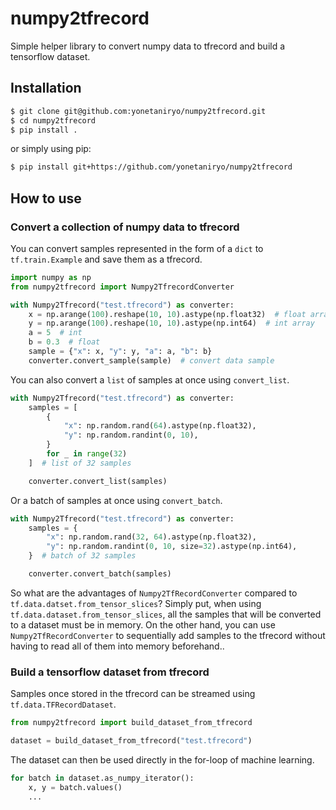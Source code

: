# numpy2tfrecord

Simple helper library to convert numpy data to tfrecord and build a tensorflow dataset.

## Installation
```sh
$ git clone git@github.com:yonetaniryo/numpy2tfrecord.git
$ cd numpy2tfrecord
$ pip install .
```
or simply using pip:
```sh
$ pip install git+https://github.com/yonetaniryo/numpy2tfrecord
```


## How to use
### Convert a collection of numpy data to tfrecord

You can convert samples represented in the form of a `dict` to `tf.train.Example` and save them as a tfrecord.
```python
import numpy as np
from numpy2tfrecord import Numpy2TfrecordConverter

with Numpy2Tfrecord("test.tfrecord") as converter:
    x = np.arange(100).reshape(10, 10).astype(np.float32)  # float array
    y = np.arange(100).reshape(10, 10).astype(np.int64)  # int array
    a = 5  # int
    b = 0.3  # float
    sample = {"x": x, "y": y, "a": a, "b": b}
    converter.convert_sample(sample)  # convert data sample
```

You can also convert a `list` of samples at once using `convert_list`.
```python
with Numpy2Tfrecord("test.tfrecord") as converter:
    samples = [
        {
            "x": np.random.rand(64).astype(np.float32),
            "y": np.random.randint(0, 10),
        }
        for _ in range(32)
    ]  # list of 32 samples

    converter.convert_list(samples)
```

Or a batch of samples at once using `convert_batch`.
```python
with Numpy2Tfrecord("test.tfrecord") as converter:
    samples = {
        "x": np.random.rand(32, 64).astype(np.float32),
        "y": np.random.randint(0, 10, size=32).astype(np.int64),
    }  # batch of 32 samples

    converter.convert_batch(samples)
```

So what are the advantages of `Numpy2TfRecordConverter` compared to `tf.data.datset.from_tensor_slices`? 
Simply put, when using `tf.data.dataset.from_tensor_slices`, all the samples that will be converted to a dataset must be in memory. 
On the other hand, you can use `Numpy2TfRecordConverter` to sequentially add samples to the tfrecord without having to read all of them into memory beforehand..



### Build a tensorflow dataset from tfrecord
Samples once stored in the tfrecord can be streamed using `tf.data.TFRecordDataset`.

```python
from numpy2tfrecord import build_dataset_from_tfrecord

dataset = build_dataset_from_tfrecord("test.tfrecord")
```

The dataset can then be used directly in the for-loop of machine learning.

```python
for batch in dataset.as_numpy_iterator():
    x, y = batch.values()
    ...
```
